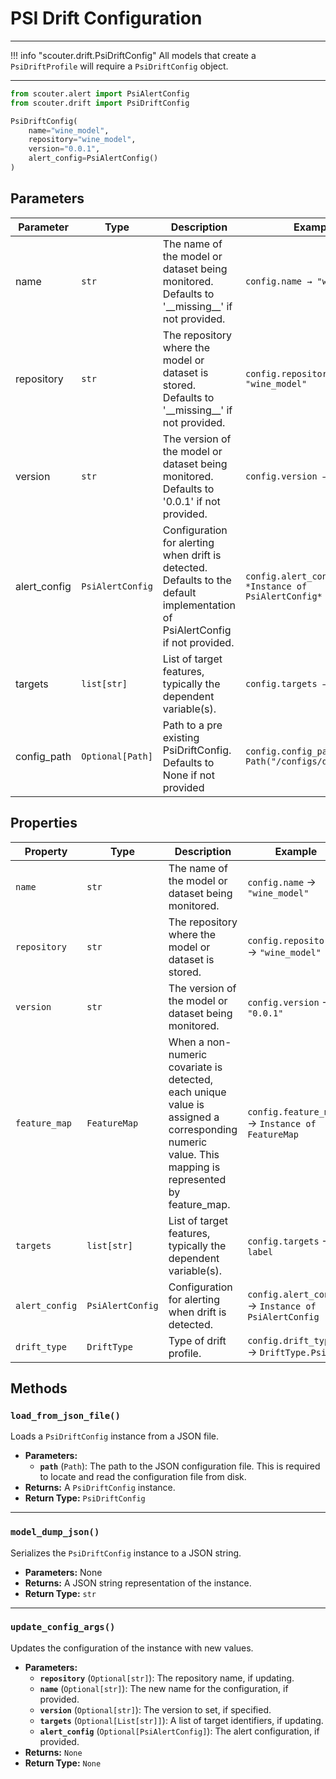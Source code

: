 # PSI Drift Configuration

---

!!! info "scouter.drift.PsiDriftConfig"
All models that create a `PsiDriftProfile` will require a `PsiDriftConfig` object.

---

```py
from scouter.alert import PsiAlertConfig
from scouter.drift import PsiDriftConfig

PsiDriftConfig(
    name="wine_model",
    repository="wine_model",
    version="0.0.1",
    alert_config=PsiAlertConfig()
)
```

## Parameters

| Parameter       | Type             | Description                                                                                                          | Example |
|---------------|------------------|----------------------------------------------------------------------------------------------------------------------|---------|
| name        | `str`            | The name of the model or dataset being monitored. Defaults to '\_\_missing\_\_' if not provided.                     | `config.name → "wine_model"` |
| repository  | `str`            | The repository where the model or dataset is stored. Defaults to '\_\_missing\_\_' if not provided.                  | `config.repository → "wine_model"` |
| version     | `str`            | The version of the model or dataset being monitored. Defaults to '0.0.1' if not provided.                            | `config.version → "0.0.1"` |
| alert_config | `PsiAlertConfig` | Configuration for alerting when drift is detected. Defaults to the default implementation of PsiAlertConfig if not provided. | `config.alert_config → *Instance of PsiAlertConfig*` |
| targets     | `list[str]`      | List of target features, typically the dependent variable(s).                                                        | `config.targets → ["churn"]` |
| config_path | `Optional[Path]` | Path to a pre existing PsiDriftConfig. Defaults to None if not provided                                             | `config.config_path → Path("/configs/drift.yaml")` |



## Properties


| Property       | Type             | Description                                                                                                                                        | Example                                            |
|----------------|------------------|----------------------------------------------------------------------------------------------------------------------------------------------------|----------------------------------------------------|
| `name`         | `str`            | The name of the model or dataset being monitored.                                                                                                  | `config.name` → `"wine_model"`                     |
| `repository`   | `str`            | The repository where the model or dataset is stored.                                                                                               | `config.repository` → `"wine_model"`               |
| `version`      | `str`            | The version of the model or dataset being monitored.                                                                                               | `config.version` → `"0.0.1"`                       |
| `feature_map`  | `FeatureMap`     | When a non-numeric covariate is detected, each unique value is assigned a corresponding numeric value. This mapping is represented by feature_map. | `config.feature_map` → `Instance of FeatureMap`      |
| `targets`      | `list[str]`      | List of target features, typically the dependent variable(s).                                                                                      | `config.targets` → `label`                         |
| `alert_config` | `PsiAlertConfig` | Configuration for alerting when drift is detected.                                                                                                 | `config.alert_config` → `Instance of PsiAlertConfig` |
| `drift_type`   | `DriftType`      | Type of drift profile.                                                                                                                             | `config.drift_type` → `DriftType.Psi`              |



## Methods

### `load_from_json_file()`
Loads a `PsiDriftConfig` instance from a JSON file.

- **Parameters:**
    - **`path`** (`Path`): The path to the JSON configuration file. This is required to locate and read the configuration file from disk.
- **Returns:** A `PsiDriftConfig` instance.
- **Return Type:** `PsiDriftConfig`

---

### `model_dump_json()`
Serializes the `PsiDriftConfig` instance to a JSON string.

- **Parameters:** None
- **Returns:** A JSON string representation of the instance.
- **Return Type:** `str`

---

### `update_config_args()`
Updates the configuration of the instance with new values.

- **Parameters:**
    - **`repository`** (`Optional[str]`): The repository name, if updating.
    - **`name`** (`Optional[str]`): The new name for the configuration, if provided.
    - **`version`** (`Optional[str]`): The version to set, if specified.
    - **`targets`** (`Optional[List[str]]`): A list of target identifiers, if updating.
    - **`alert_config`** (`Optional[PsiAlertConfig]`): The alert configuration, if provided.
- **Returns:** `None`
- **Return Type:** `None`
